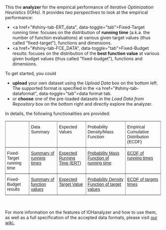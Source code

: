 This the **analyzer** for the empirical performance of _Iterative Optimization Heuristics_ (IOHs). It provides _two perspectives_ to look at the empirical performance:

* <a href="#shiny-tab-ERT_data", data-toggle="tab">Fixed-Target running time</a>: focuses on the distribution of **running time** (a.k.a. the number of function evaluations) at various given target values (thus called "fixed-target"), functions and dimensions.
* <a href="#shiny-tab-FCE_DATA", data-toggle="tab">Fixed-Budget results</a>: focuses on the distribution of the **best function value** at various given budget values (thus called "fixed-budget"), functions and dimensions.

To get started, you could

* **upload** your own dataset using the _Upload Data_ box on the bottom left. The supported format is specified in the <a href="#shiny-tab-dataformat", data-toggle="tab">data format tab</a>.
* or **choose** one of the pre-loaded datasets in the _Load Data from Repository_ box on the bottom right and directly explore the analyzer.

In details, the following functionalities are provided:

<style type="text/css">
.tg  {border-collapse:collapse;border-spacing:0;}
.tg td{font-family:Arial, sans-serif;font-size:14px;padding:10px 5px;border-style:solid;border-width:1px;overflow:hidden;word-break:normal;border-color:black;}
.tg th{font-family:Arial, sans-serif;font-size:14px;font-weight:normal;padding:10px 5px;border-style:solid;border-width:1px;overflow:hidden;word-break:normal;border-color:black;}
.tg .tg-0pky{border-color:inherit;text-align:left;vertical-align:top}
</style>
<table class="tg">
  <tr>
    <th class="tg-0pky"></th>
    <th class="tg-0pky">Data Summary</th>
    <th class="tg-0pky">Expected Values</th>
    <th class="tg-0pky">Probability Density/Mass Function</th>
    <th class="tg-0pky">Empirical Cumulative Distribution (ECDF)</th>
  </tr>
  <tr>
    <td class="tg-0pky">Fixed-Target running time</td>
    <td class="tg-0pky"><a href="#shiny-tab-ERT_data", data-toggle="tab">Summary of running times</a></td>
    <td class="tg-0pky"><a href="#shiny-tab-ERT_convergence", data-toggle="tab">Expected Running Time (ERT)</a></td>
    <td class="tg-0pky"><a href="#shiny-tab-RT_PMF", data-toggle="tab">Probability Mass Function of running time</a></td>
    <td class="tg-0pky"><a href="#shiny-tab-RT_ECDF", data-toggle="tab">ECDF of running times</a></td>
  </tr>
  <tr>
    <td class="tg-0pky">Fixed-Budget results</td>
    <td class="tg-0pky"><a href="#shiny-tab-FCE_DATA", data-toggle="tab">Summary of function values</a></td>
    <td class="tg-0pky"><a href="#shiny-tab-FCE_convergence", data-toggle="tab">Expected Target Value</a></td>
    <td class="tg-0pky"><a href="#shiny-tab-FCE_PDF", data-toggle="tab">Probability Density Function of target values</a></td>
    <td class="tg-0pky"><a href="#shiny-tab-FCE_ECDF", data-toggle="tab">ECDF of targets times</a></td>
  </tr>
</table>
<br/>

For more information on the features of IOHanalyzer and how to use them,
as well as a full specification of the accepted data formats, please visit <a href='https://iohprofiler.github.io/'> our wiki.</a>